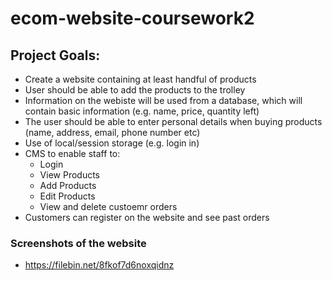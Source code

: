# ecom-website-coursework2
## Project Goals:
* Create a website containing at least handful of products
* User should be able to add the products to the trolley
* Information on the webiste will be used from a database, which will contain basic information (e.g. name, price, quantity left)
* The user should be able to enter personal details when buying products (name, address, email, phone number etc)
* Use of local/session storage (e.g. login in)
* CMS to enable staff to:
  * Login
  * View Products
  * Add Products
  * Edit Products
  * View and delete custoemr orders
* Customers can register on the website and see past orders

### Screenshots of the website
* https://filebin.net/8fkof7d6noxqidnz 
